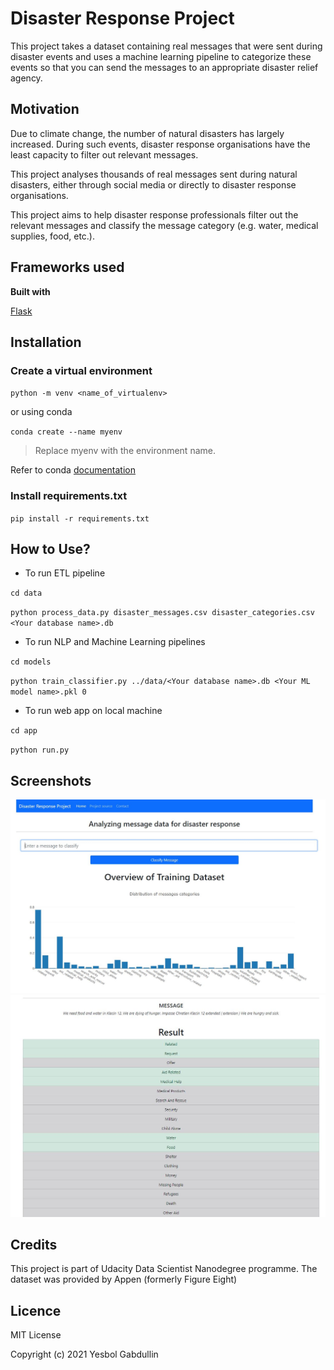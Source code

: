 # Disaster Response Project
This project takes a dataset containing real messages that were sent during disaster events and uses a machine learning pipeline to categorize these events so that you can send the messages to an appropriate disaster relief agency.

## Motivation
Due to climate change, the number of natural disasters has largely increased. 
During such events, disaster response organisations have the least capacity to filter out relevant messages. 

This project analyses thousands of real messages sent during natural disasters, either through social media or directly to disaster response organisations.

This project aims to help disaster response professionals filter out the relevant messages and classify the message category (e.g. water, medical supplies, food, etc.).


## Frameworks used
**Built with**

[Flask](https://github.com/pallets/flask)

## Installation
### Create a virtual environment 

`python -m venv <name_of_virtualenv>`
   
or using conda

`conda create --name myenv`
>Replace myenv with the environment name.

Refer to conda [documentation](https://docs.conda.io/projects/conda/en/latest/user-guide/tasks/manage-environments.html)

### Install requirements.txt
`pip install -r requirements.txt`

## How to Use?
* To run ETL pipeline

`cd data`

`python process_data.py disaster_messages.csv disaster_categories.csv <Your database name>.db`

* To run NLP and Machine Learning pipelines

`cd models`

`python train_classifier.py ../data/<Your database name>.db <Your ML model name>.pkl 0`

* To run web app on local machine

`cd app`

`python run.py`
## Screenshots
![img.png](screenshots/img.png)
![img_1.png](screenshots/img_1.png)

## Credits
This project is part of Udacity Data Scientist Nanodegree programme.
The dataset was provided by Appen (formerly Figure Eight)

## Licence
MIT License

Copyright (c) 2021 Yesbol Gabdullin